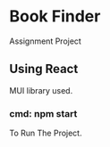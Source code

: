 # Book Finder

Assignment Project

## Using React

MUI library used.

### cmd: npm start

To Run The Project.
